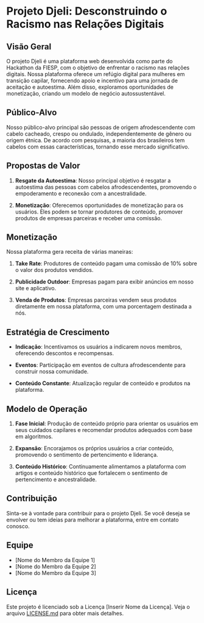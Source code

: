 # Projeto Djeli: Desconstruindo o Racismo nas Relações Digitais

## Visão Geral

O projeto Djeli é uma plataforma web desenvolvida como parte do Hackathon da FIESP, com o objetivo de enfrentar o racismo nas relações digitais. Nossa plataforma oferece um refúgio digital para mulheres em transição capilar, fornecendo apoio e incentivo para uma jornada de aceitação e autoestima. Além disso, exploramos oportunidades de monetização, criando um modelo de negócio autossustentável.

## Público-Alvo

Nosso público-alvo principal são pessoas de origem afrodescendente com cabelo cacheado, crespo ou ondulado, independentemente de gênero ou origem étnica. De acordo com pesquisas, a maioria dos brasileiros tem cabelos com essas características, tornando esse mercado significativo.

## Propostas de Valor

1. **Resgate da Autoestima**: Nosso principal objetivo é resgatar a autoestima das pessoas com cabelos afrodescendentes, promovendo o empoderamento e reconexão com a ancestralidade.

2. **Monetização**: Oferecemos oportunidades de monetização para os usuários. Eles podem se tornar produtores de conteúdo, promover produtos de empresas parceiras e receber uma comissão.

## Monetização

Nossa plataforma gera receita de várias maneiras:

1. **Take Rate**: Produtores de conteúdo pagam uma comissão de 10% sobre o valor dos produtos vendidos.

2. **Publicidade Outdoor**: Empresas pagam para exibir anúncios em nosso site e aplicativo.

3. **Venda de Produtos**: Empresas parceiras vendem seus produtos diretamente em nossa plataforma, com uma porcentagem destinada a nós.

## Estratégia de Crescimento

- **Indicação**: Incentivamos os usuários a indicarem novos membros, oferecendo descontos e recompensas.

- **Eventos**: Participação em eventos de cultura afrodescendente para construir nossa comunidade.

- **Conteúdo Constante**: Atualização regular de conteúdo e produtos na plataforma.

## Modelo de Operação

1. **Fase Inicial**: Produção de conteúdo próprio para orientar os usuários em seus cuidados capilares e recomendar produtos adequados com base em algoritmos.

2. **Expansão**: Encorajamos os próprios usuários a criar conteúdo, promovendo o sentimento de pertencimento e liderança.

3. **Conteúdo Histórico**: Continuamente alimentamos a plataforma com artigos e conteúdo histórico que fortalecem o sentimento de pertencimento e ancestralidade.

## Contribuição

Sinta-se à vontade para contribuir para o projeto Djeli. Se você deseja se envolver ou tem ideias para melhorar a plataforma, entre em contato conosco.

## Equipe

- [Nome do Membro da Equipe 1]
- [Nome do Membro da Equipe 2]
- [Nome do Membro da Equipe 3]

## Licença

Este projeto é licenciado sob a Licença [Inserir Nome da Licença]. Veja o arquivo [LICENSE.md](LICENSE.md) para obter mais detalhes.

